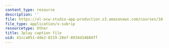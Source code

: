 ```yaml
---
content_type: resource
description: ''
file: https://ol-ocw-studio-app-production.s3.amazonaws.com/courses/16-412j-cognitive-robotics-spring-2016/41cca051dde2821928ef8934d14884ff_Tmhe33f9mWA.srt
file_type: application/x-subrip
resourcetype: Other
title: 3play caption file
uid: 41cca051-dde2-8219-28ef-8934d14884ff
---
```

